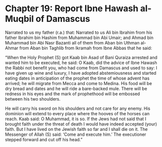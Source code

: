 Chapter 19: Report Ibne Hawash al-Muqbil of Damascus
====================================================

Narrated to us my father (r.a.) that: Narrated to us Ali bin Ibrahim
from his father Ibrahim bin Hashim from Muhammad bin Abi Umair; and
Ahmad bin Muhammad bin Abi Nasr Bazanti all of them from Aban bin Uthman
al-Ahmar from Aban bin Taghlib from Ikramah from Ibne Abbas that he
said:

“When the Holy Prophet (S) got Kaab bin Asad of Bani Quraiza arrested
and wanted him to be executed, he said: O Kaab, did the advice of Ibne
Hawash the Rabbi not benefit you, who had come from Damascus and used to
say: I have given up wine and luxury, I have adopted abstemiousness and
started eating dates in anticipation of the prophet the time of whose
advent has arrived; he will migrate from Mecca and come to Medina. His
food will be dry bread and dates and he will ride a bare-backed mule.
There will be redness in his eyes and the mark of prophethood will be
embossed between his two shoulders.

He will carry his sword on his shoulders and not care for any enemy. His
dominion will extend to every place where the hooves of the horses can
reach. Kaab said: O Muhammad, it is so. If the Jews had not said that I
brought faith under the threat of death I would have indeed accepted
(your) faith. But I have lived on the Jewish faith so far and I shall
die on it. The Messenger of Allah (S) said: ‘Come and execute him.’ The
executioner stepped forward and cut off his head.”


